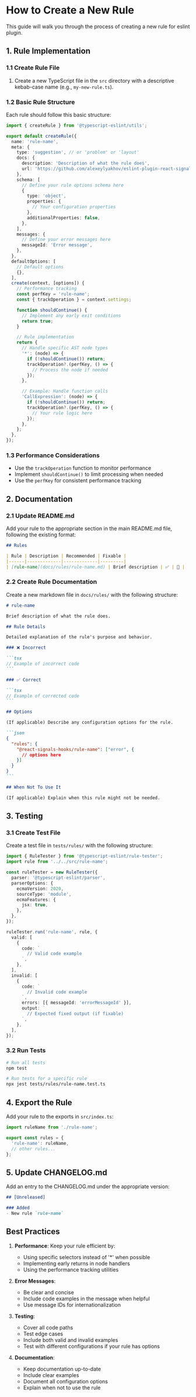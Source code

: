 # How to Create a New Rule

This guide will walk you through the process of creating a new rule for eslint plugin.

## 1. Rule Implementation

### 1.1 Create Rule File

1. Create a new TypeScript file in the `src` directory with a descriptive kebab-case name (e.g., `my-new-rule.ts`).

### 1.2 Basic Rule Structure

Each rule should follow this basic structure:

```typescript
import { createRule } from '@typescript-eslint/utils';

export default createRule({
  name: 'rule-name',
  meta: {
    type: 'suggestion', // or 'problem' or 'layout'
    docs: {
      description: 'Description of what the rule does',
      url: 'https://github.com/alexeylyakhov/eslint-plugin-react-signals-hooks/blob/main/docs/how-to-create-new-rule.md',
    },
    schema: [
      // Define your rule options schema here
      {
        type: 'object',
        properties: {
          // Your configuration properties
        },
        additionalProperties: false,
      },
    ],
    messages: {
      // Define your error messages here
      messageId: 'Error message',
    },
  },
  defaultOptions: [
    // Default options
    {},
  ],
  create(context, [options]) {
    // Performance tracking
    const perfKey = 'rule-name';
    const { trackOperation } = context.settings;

    function shouldContinue() {
      // Implement any early exit conditions
      return true;
    }

    // Rule implementation
    return {
      // Handle specific AST node types
      '*': (node) => {
        if (!shouldContinue()) return;
        trackOperation?.(perfKey, () => {
          // Process the node if needed
        });
      },

      // Example: Handle function calls
      'CallExpression': (node) => {
        if (!shouldContinue()) return;
        trackOperation?.(perfKey, () => {
          // Your rule logic here
        });
      },
    };
  },
});
```

### 1.3 Performance Considerations

- Use the `trackOperation` function to monitor performance
- Implement `shouldContinue()` to limit processing when needed
- Use the `perfKey` for consistent performance tracking

## 2. Documentation

### 2.1 Update README.md

Add your rule to the appropriate section in the main README.md file, following the existing format:

```markdown
## Rules

| Rule | Description | Recommended | Fixable |
|------|-------------|-------------|---------|
| [rule-name](docs/rules/rule-name.md) | Brief description | ✅ | 🔧 |
```

### 2.2 Create Rule Documentation

Create a new markdown file in `docs/rules/` with the following structure:

````markdown
# rule-name

Brief description of what the rule does.

## Rule Details

Detailed explanation of the rule's purpose and behavior.

### ❌ Incorrect

```tsx
// Example of incorrect code
```

### ✅ Correct

```tsx
// Example of corrected code
```

## Options

(If applicable) Describe any configuration options for the rule.

```json
{
  "rules": {
    "@react-signals-hooks/rule-name": ["error", {
      // options here
    }]
  }
}
```

## When Not To Use It

(If applicable) Explain when this rule might not be needed.
````

## 3. Testing

### 3.1 Create Test File

Create a test file in `tests/rules/` with the following structure:

```typescript
import { RuleTester } from '@typescript-eslint/rule-tester';
import rule from '../../src/rule-name';

const ruleTester = new RuleTester({
  parser: '@typescript-eslint/parser',
  parserOptions: {
    ecmaVersion: 2020,
    sourceType: 'module',
    ecmaFeatures: {
      jsx: true,
    },
  },
});

ruleTester.run('rule-name', rule, {
  valid: [
    {
      code: `
        // Valid code example
      `,
    },
  ],
  invalid: [
    {
      code: `
        // Invalid code example
      `,
      errors: [{ messageId: 'errorMessageId' }],
      output: `
        // Expected fixed output (if fixable)
      `,
    },
  ],
});
```

### 3.2 Run Tests

```bash
# Run all tests
npm test

# Run tests for a specific rule
npx jest tests/rules/rule-name.test.ts
```

## 4. Export the Rule

Add your rule to the exports in `src/index.ts`:

```typescript
import ruleName from './rule-name';

export const rules = {
  'rule-name': ruleName,
  // other rules...
};
```

## 5. Update CHANGELOG.md

Add an entry to the CHANGELOG.md under the appropriate version:

```markdown
## [Unreleased]

### Added
- New rule `rule-name`
```

## Best Practices

1. **Performance**: Keep your rule efficient by:
   - Using specific selectors instead of '*' when possible
   - Implementing early returns in node handlers
   - Using the performance tracking utilities

2. **Error Messages**:
   - Be clear and concise
   - Include code examples in the message when helpful
   - Use message IDs for internationalization

3. **Testing**:
   - Cover all code paths
   - Test edge cases
   - Include both valid and invalid examples
   - Test with different configurations if your rule has options

4. **Documentation**:
   - Keep documentation up-to-date
   - Include clear examples
   - Document all configuration options
   - Explain when not to use the rule
